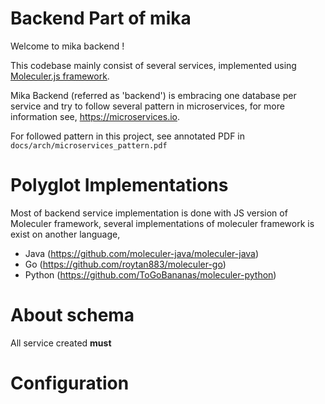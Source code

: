 # Backend Part of mika

Welcome to mika backend ! 

This codebase mainly consist of several services, 
implemented using [Moleculer.js framework](https://moleculer.services/).

Mika Backend (referred as 'backend') is embracing one database per service and try to follow several pattern in microservices, 
for more information see, https://microservices.io.

For followed pattern in this project, see annotated PDF in `docs/arch/microservices_pattern.pdf`

# Polyglot Implementations
Most of backend service implementation is done with JS version of Moleculer framework, several implementations of moleculer framework is exist on another language,
 - Java (https://github.com/moleculer-java/moleculer-java)
 - Go (https://github.com/roytan883/moleculer-go)
 - Python (https://github.com/ToGoBananas/moleculer-python)

# About schema
All service created __must__ 

# Configuration